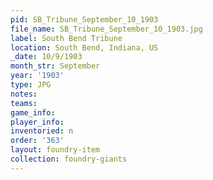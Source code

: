 ```yaml
---
pid: SB_Tribune_September_10_1903
file_name: SB_Tribune_September_10_1903.jpg
label: South Bend Tribune
location: South Bend, Indiana, US
_date: 10/9/1903
month_str: September
year: '1903'
type: JPG
notes: 
teams: 
game_info: 
player_info: 
inventoried: n
order: '363'
layout: foundry-item
collection: foundry-giants
---
```

